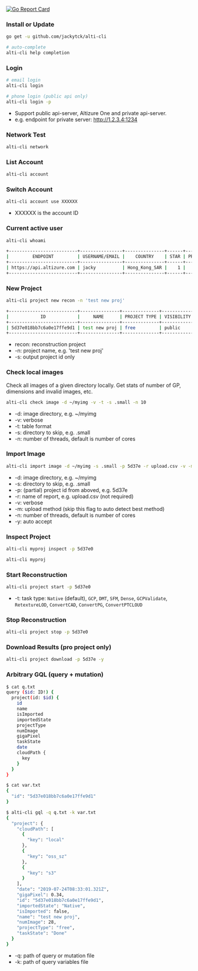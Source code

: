 [![Go Report Card](https://goreportcard.com/badge/github.com/jackytck/alti-cli)](https://goreportcard.com/report/github.com/jackytck/alti-cli)

### Install or Update
```bash
go get -u github.com/jackytck/alti-cli

# auto-complete
alti-cli help completion
```

### Login
```bash
# email login
alti-cli login

# phone login (public api only)
alti-cli login -p
```
* Support public api-server, Altizure One and private api-server.
* e.g. endpoint for private server: http://1.2.3.4:1234

### Network Test
```bash
alti-cli network
```

### List Account
```bash
alti-cli account
```

### Switch Account
```bash
alti-cli account use XXXXXX
```
* XXXXXX is the account ID

### Current active user
```bash
alti-cli whoami

+--------------------------+----------------+---------------+------+---------+--------+------+-----------+---------------------+
|         ENDPOINT         | USERNAME/EMAIL |    COUNTRY    | STAR | PROJECT | PLANET | FANS | FOLLOWING |       JOINED        |
+--------------------------+----------------+---------------+------+---------+--------+------+-----------+---------------------+
| https://api.altizure.com | jacky          | Hong_Kong_SAR |    1 |      95 |      2 |    2 |         4 | 2015-08-21 09:33:07 |
+--------------------------+----------------+---------------+------+---------+--------+------+-----------+---------------------+
```

### New Project
```bash
alti-cli project new recon -n 'test new proj'

+--------------------------+---------------+--------------+------------+
|            ID            |     NAME      | PROJECT TYPE | VISIBILITY |
+--------------------------+---------------+--------------+------------+
| 5d37e018bb7c6a0e17ffe9d1 | test new proj | free         | public     |
+--------------------------+---------------+--------------+------------+
```
* recon: reconstruction project
* -n: project name, e.g. 'test new proj'
* -s: output project id only

### Check local images
Check all images of a given directory locally. Get stats of number of GP, dimensions and invalid images, etc.
```bash
alti-cli check image -d ~/myimg -v -t -s .small -n 10
```
* -d: image directory, e.g. ~/myimg
* -v: verbose
* -t: table format
* -s: directory to skip, e.g. .small
* -n: number of threads, default is number of cores

### Import Image
```bash
alti-cli import image -d ~/myimg -s .small -p 5d37e -r upload.csv -v -m s3 -y
```
* -d: image directory, e.g. ~/myimg
* -s: directory to skip, e.g. .small
* -p: (partial) project id from aboved, e.g. 5d37e
* -r: name of report, e.g. upload.csv (not required)
* -v: verbose
* -m: upload method (skip this flag to auto detect best method)
* -n: number of threads, default is number of cores
* -y: auto accept

### Inspect Project
```bash
alti-cli myproj inspect -p 5d37e0

alti-cli myproj
```

### Start Reconstruction
```bash
alti-cli project start -p 5d37e0
```

* -t: task type: `Native` (default), `GCP`, `DMT`, `SFM`, `Dense`, `GCPValidate`, `RetextureLOD`, `ConvertCAD`, `ConvertPG`, `ConvertPTCLOUD`

### Stop Reconstruction
```bash
alti-cli project stop -p 5d37e0
```

### Download Results (pro project only)
```bash
alti-cli project download -p 5d37e -y
```

### Arbitrary GQL (query + mutation)
```bash
$ cat q.txt
query ($id: ID!) {
  project(id: $id) {
    id
    name
    isImported
    importedState
    projectType
    numImage
    gigaPixel
    taskState
    date
    cloudPath {
      key
    }
  }
}

$ cat var.txt
{
  "id": "5d37e018bb7c6a0e17ffe9d1"
}

$ alti-cli gql -q q.txt -k var.txt
{
  "project": {
    "cloudPath": [
      {
        "key": "local"
      },
      {
        "key": "oss_sz"
      },
      {
        "key": "s3"
      }
    ],
    "date": "2019-07-24T08:33:01.321Z",
    "gigaPixel": 0.34,
    "id": "5d37e018bb7c6a0e17ffe9d1",
    "importedState": "Native",
    "isImported": false,
    "name": "test new proj",
    "numImage": 28,
    "projectType": "free",
    "taskState": "Done"
  }
}
```
* -q: path of query or mutation file
* -k: path of query variables file
